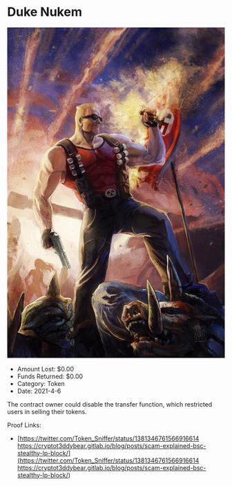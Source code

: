 # Duke Nukem
![Duke Nukem](/rektimages/Duke-Nukem.png)
- Amount Lost: $0.00
- Funds Returned: $0.00
- Category: Token
- Date: 2021-4-6

The contract owner could disable the transfer function, which restricted users in selling their tokens.


Proof Links:
- [https://twitter.com/Token_Sniffer/status/1381346761566916614 https://cryptot3ddybear.gitlab.io/blog/posts/scam-explained-bsc-stealthy-lp-block/](https://twitter.com/Token_Sniffer/status/1381346761566916614 https://cryptot3ddybear.gitlab.io/blog/posts/scam-explained-bsc-stealthy-lp-block/)


